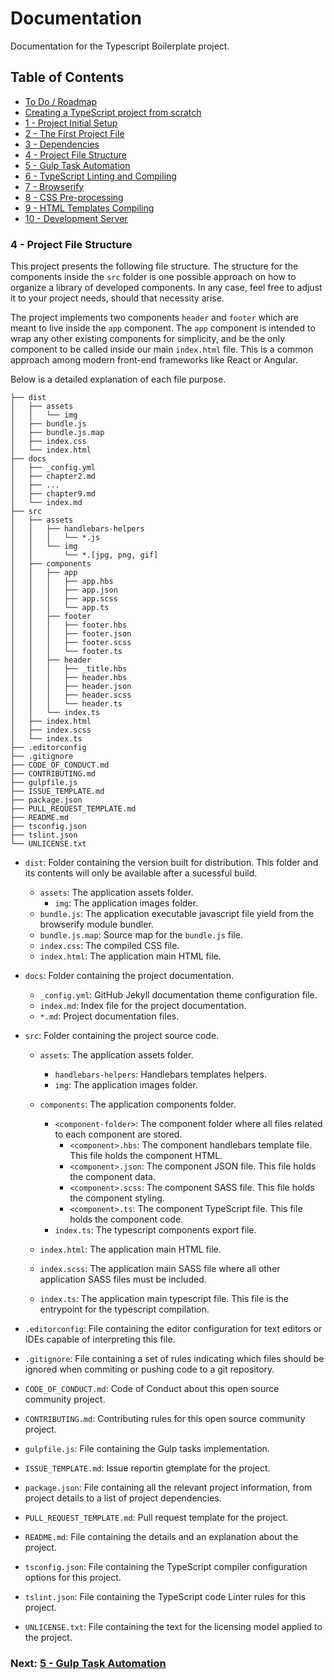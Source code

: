 # Documentation

Documentation for the Typescript Boilerplate project.


## Table of Contents

*  [To Do / Roadmap](index.md#roadmap)
*  [Creating a TypeScript project from scratch](index.md#creating-project)
*  [1 - Project Initial Setup](index.md#initial-setup)
*  [2 - The First Project File](index.md#first-file)
*  [3 - Dependencies](chapter2.html#dependencies)
*  [4 - Project File Structure](#file-structure)
*  [5 - Gulp Task Automation](chapter4.html#task-automation)
*  [6 - TypeScript Linting and Compiling](chapter5.html#typescript)
*  [7 - Browserify](chapter6.html#browserify)
*  [8 - CSS Pre-processing](chapter7.html#sass)
*  [9 - HTML Templates Compiling](chapter8.html#handlebars)
*  [10 - Development Server](chapter9.html#browser-sync)


### 4 - Project File Structure <a name="file-structure">

This project presents the following file structure. The structure for the components inside the `src` folder
is one possible approach on how to organize a library of developed components. In any case, feel free to adjust
it to your project needs, should that necessity arise.

The project implements two components `header` and `footer` which are meant to live inside the `app` component.
The `app` component is intended to wrap any other existing components for simplicity, and be the only component 
to be called inside our main `index.html` file. This is a common approach among modern front-end frameworks like 
React or Angular.

Below is a detailed explanation of each file purpose.


```
├── dist
│   ├── assets
│   │   └── img
│   ├── bundle.js
│   ├── bundle.js.map
│   ├── index.css
│   └── index.html
├── docs
│   ├── _config.yml
│   ├── chapter2.md
│   ├── ...
│   ├── chapter9.md
│   └── index.md
├── src
│   ├── assets
│   │   ├── handlebars-helpers
│   │   │   └── *.js
│   │   └── img
│   │       └── *.[jpg, png, gif]
│   ├── components
│   │   ├── app
│   │   │   ├── app.hbs
│   │   │   ├── app.json
│   │   │   ├── app.scss
│   │   │   └── app.ts
│   │   ├── footer
│   │   │   ├── footer.hbs
│   │   │   ├── footer.json
│   │   │   ├── footer.scss
│   │   │   └── footer.ts
│   │   ├── header
│   │   │   ├── _title.hbs
│   │   │   ├── header.hbs
│   │   │   ├── header.json
│   │   │   ├── header.scss
│   │   │   └── header.ts
│   │   └── index.ts
│   ├── index.html
│   ├── index.scss
│   └── index.ts
├── .editorconfig
├── .gitignore
├── CODE_OF_CONDUCT.md
├── CONTRIBUTING.md
├── gulpfile.js
├── ISSUE_TEMPLATE.md
├── package.json
├── PULL_REQUEST_TEMPLATE.md
├── README.md
├── tsconfig.json
├── tslint.json
└── UNLICENSE.txt
```

* `dist`: Folder containing the version built for distribution. This folder and its contents will only be available after a sucessful build.
    * `assets`: The application assets folder.
        * `img`: The application images folder.
    * `bundle.js`: The application executable javascript file yield from the browserify module bundler.
    * `bundle.js.map`: Source map for the `bundle.js` file.
    * `index.css`: The compiled CSS file.
    * `index.html`: The application main HTML file.

* `docs`: Folder containing the project documentation.
    * `_config.yml`: GitHub Jekyll documentation theme configuration file.
    * `index.md`: Index file for the project documentation.
    * `*.md`: Project documentation files.

* `src`: Folder containing the project source code.
    * `assets`: The application assets folder.
        * `handlebars-helpers`: Handlebars templates helpers.
        * `img`: The application images folder.

    * `components`: The application components folder.
        * `<component-folder>`: The component folder where all files related to each component are stored.
            * `<component>.hbs`: The component handlebars template file. This file holds the component HTML.
            * `<component>.json`: The component JSON file. This file holds the component data.
            * `<component>.scss`: The component SASS file. This file holds the component styling.
            * `<component>.ts`: The component TypeScript file. This file holds the component code.
        * `index.ts`: The typescript components export file.

    * `index.html`: The application main HTML file.
    * `index.scss`: The application main SASS file where all other application SASS files must be included.
    * `index.ts`: The application main typescript file. This file is the entrypoint for the typescript compilation.

* `.editorconfig`: File containing the editor configuration for text editors or IDEs capable of interpreting this file.
* `.gitignore`: File containing a set of rules indicating which files should be ignored when commiting or pushing code to a git repository.
* `CODE_OF_CONDUCT.md`: Code of Conduct about this open source community project.
* `CONTRIBUTING.md`:  Contributing rules for this open source community project.
* `gulpfile.js`: File containing the Gulp tasks implementation.
* `ISSUE_TEMPLATE.md`:  Issue reportin gtemplate for the project.
* `package.json`: File containing all the relevant project information, from project details to a list of project dependencies.
* `PULL_REQUEST_TEMPLATE.md`:  Pull request template for the project.
* `README.md`: File containing the details and an explanation about the project.
* `tsconfig.json`: File containing the TypeScript compiler configuration options for this project.
* `tslint.json`: File containing the TypeScript code Linter rules for this project.
* `UNLICENSE.txt`: File containing the text for the licensing model applied to the project.


### Next: [5 - Gulp Task Automation](chapter4.html#task-automation)
